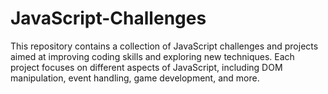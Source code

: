 # JavaScript-Challenges
This repository contains a collection of JavaScript challenges and projects aimed at improving coding skills and exploring new techniques. Each project focuses on different aspects of JavaScript, including DOM manipulation, event handling, game development, and more. 
